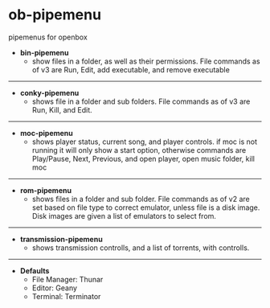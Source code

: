 # ob-pipemenu
pipemenus for openbox

* **bin-pipemenu**
  - show files in a folder, as well as their permissions. File commands as of v3 are Run, Edit, add executable, and remove executable
---
* **conky-pipemenu**
  - shows file in a folder and sub folders. File commands as of v3 are Run, Kill, and Edit.
---
* **moc-pipemenu**
  - shows player status, current song, and player controls. if moc is not running it will only show a start option, otherwise commands are Play/Pause, Next, Previous, and open player, open music folder, kill moc
---
* **rom-pipemenu**
  - shows files in a folder and sub folder. File commands as of v2 are set based on file type to correct emulator, unless file is a disk image. Disk images are given a list of emulators to select from.
---
* **transmission-pipemenu**
  - shows transmission controlls, and a list of torrents, with controlls.
---
* **Defaults**
  - File Manager: Thunar
  - Editor: Geany
  - Terminal: Terminator
